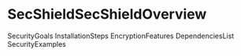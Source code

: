 # SecShieldSecShieldOverview
SecurityGoals
InstallationSteps
EncryptionFeatures
DependenciesList
SecurityExamples
